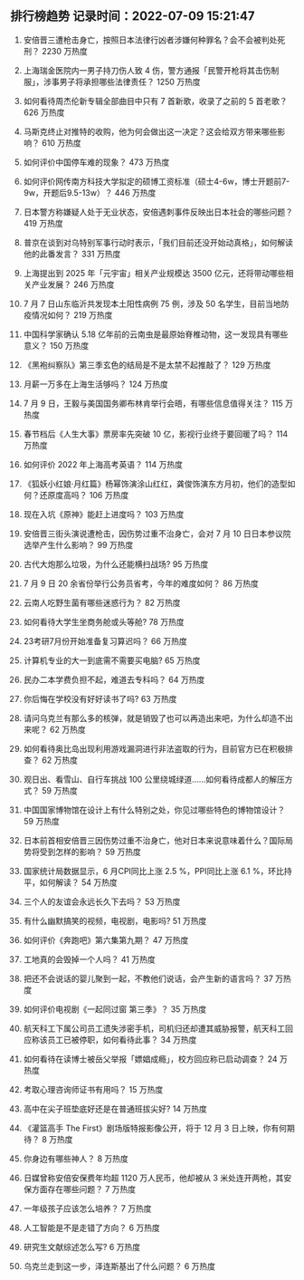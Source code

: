 
## 排行榜趋势 记录时间：2022-07-09 15:21:47
  
  1. 安倍晋三遭枪击身亡，按照日本法律行凶者涉嫌何种罪名？会不会被判处死刑？ 2230 万热度
    
  2. 上海瑞金医院内一男子持刀伤人致 4 伤，警方通报「民警开枪将其击伤制服」，涉事男子将承担哪些法律责任？ 1250 万热度
    
  3. 如何看待周杰伦新专辑全部曲目中只有 7 首新歌，收录了之前的 5 首老歌？ 626 万热度
    
  4. 马斯克终止对推特的收购，他为何会做出这一决定？这会给双方带来哪些影响？ 610 万热度
    
  5. 如何评价中国停车难的现象？ 473 万热度
    
  6. 如何评价网传南方科技大学拟定的硕博工资标准（硕士4-6w，博士开题前7-9w，开题后9.5-13w）？ 446 万热度
    
  7. 日本警方称嫌疑人处于无业状态，安倍遇刺事件反映出日本社会的哪些问题？ 419 万热度
    
  8. 普京在谈到对乌特别军事行动时表示，「我们目前还没开始动真格」，如何解读他的此番发言？ 331 万热度
    
  9. 上海提出到 2025 年「元宇宙」相关产业规模达 3500 亿元，还将带动哪些相关产业发展？ 246 万热度
    
  10. 7 月 7 日山东临沂共发现本土阳性病例 75 例，涉及 50 名学生，目前当地防疫情况如何？ 219 万热度
    
  11. 中国科学家确认 5.18 亿年前的云南虫是最原始脊椎动物，这一发现具有哪些意义？ 150 万热度
    
  12. 《黑袍纠察队》第三季玄色的结局是不是太禁不起推敲了？ 129 万热度
    
  13. 月薪一万多在上海生活够吗？ 124 万热度
    
  14. 7 月 9 日，王毅与美国国务卿布林肯举行会晤，有哪些信息值得关注？ 115 万热度
    
  15. 春节档后《人生大事》票房率先突破 10 亿，影视行业终于要回暖了吗？ 114 万热度
    
  16. 如何评价 2022 年上海高考英语？ 114 万热度
    
  17. 《狐妖小红娘·月红篇》杨幂饰演涂山红红，龚俊饰演东方月初，他们的造型如何？还原度高吗？ 106 万热度
    
  18. 现在入坑《原神》能赶上进度吗？ 103 万热度
    
  19. 安倍晋三街头演说遭枪击，因伤势过重不治身亡，会对 7 月 10 日日本参议院选举产生什么影响？ 99 万热度
    
  20. 古代大炮那么垃圾，为什么还能横扫战场? 95 万热度
    
  21. 7 月 9 日 20 余省份举行公务员省考，今年的难度如何？ 86 万热度
    
  22. 云南人吃野生菌有哪些迷惑行为？ 82 万热度
    
  23. 如何看待大学生坐商务舱或头等舱? 78 万热度
    
  24. 23考研7月份开始准备复习算迟吗？ 66 万热度
    
  25. 计算机专业的大一到底需不需要买电脑? 65 万热度
    
  26. 民办二本学费负担不起，难道去专科吗？ 64 万热度
    
  27. 你后悔在学校没有好好读书了吗? 63 万热度
    
  28. 请问乌克兰有那么多的核弹，就是销毁了也可以再造出来吧，为什么却造不出来呢？ 62 万热度
    
  29. 如何看待奥比岛出现利用游戏漏洞进行非法盗取的行为，目前官方已在积极排查？ 62 万热度
    
  30. 观日出、看雪山、自行车挑战 100 公里绕城绿道......如何看待成都人的解压方式？ 59 万热度
    
  31. 中国国家博物馆在设计上有什么特别之处，你见过哪些特色的博物馆设计？ 59 万热度
    
  32. 日本前首相安倍晋三因伤势过重不治身亡，他对日本来说意味着什么？国际局势将受到怎样的影响？ 59 万热度
    
  33. 国家统计局数据显示，6 月CPI同比上涨 2.5 %，PPI同比上涨 6.1 %，环比持平，如何解读？ 54 万热度
    
  34. 三个人的友谊会永远长久下去吗？ 53 万热度
    
  35. 有什么幽默搞笑的视频，电视剧，电影吗? 51 万热度
    
  36. 如何评价《奔跑吧》第六集第九期？ 47 万热度
    
  37. 工地真的会毁掉一个人吗？ 41 万热度
    
  38. 把还不会说话的婴儿聚到一起，不教他们说话，会产生新的语言吗？ 37 万热度
    
  39. 如何评价电视剧《一起同过窗 第三季》？ 35 万热度
    
  40. 航天科工下属公司员工遗失涉密手机，司机归还却遭其威胁报警，航天科工回应称该员工已被停职，如何看待此事？ 34 万热度
    
  41. 如何看待在读博士被岳父举报「嫖娼成瘾」，校方回应称已启动调查？ 24 万热度
    
  42. 考取心理咨询师证书有用吗？ 15 万热度
    
  43. 高中在尖子班垫底好还是在普通班拔尖好? 14 万热度
    
  44. 《灌篮高手 The First》剧场版特报影像公开，将于 12 月 3 日上映，你有何期待？ 8 万热度
    
  45. 你身边有哪些神人？ 8 万热度
    
  46. 日媒曾称安倍安保费年均超 1120 万人民币，他却被从 3 米处连开两枪，其安保方面存在哪些问题？ 7 万热度
    
  47. 一年级孩子应该怎么培养？ 7 万热度
    
  48. 人工智能是不是走错了方向？ 6 万热度
    
  49. 研究生文献综述怎么写? 6 万热度
    
  50. 乌克兰走到这一步，泽连斯基出了什么问题？ 6 万热度
    